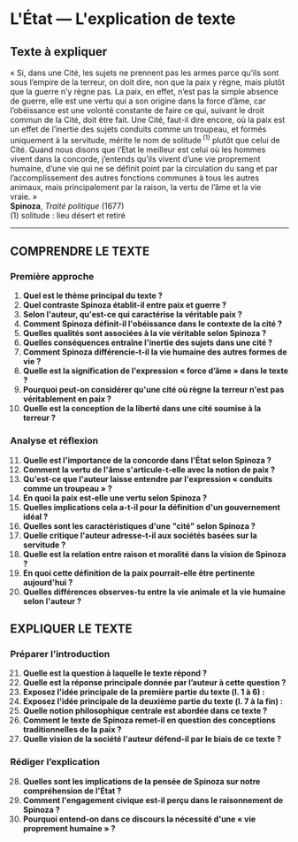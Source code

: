 # L'État — L'explication de texte

## Texte à expliquer
« Si, dans une Cité, les sujets ne prennent pas les armes parce qu’ils sont sous l’empire de la terreur, on doit dire, non que la paix y règne, mais plutôt que la guerre n’y règne pas. La paix, en effet, n’est pas la simple absence de guerre, elle est une vertu qui a son origine dans la force d’âme, car l’obéissance est une volonté constante de faire ce qui, suivant le droit commun de la Cité, doit être fait. Une Cité, faut-il dire encore, où la paix est un effet de l’inertie des sujets conduits comme un troupeau, et formés uniquement à la servitude, mérite le nom de solitude&#x202F;<sup>(1)</sup> plutôt que celui de Cité. Quand nous disons que l’Etat le meilleur est celui où les hommes vivent dans la concorde, j’entends qu’ils vivent d’une vie proprement humaine, d’une vie qui ne se définit point par la circulation du sang et par l’accomplissement des autres fonctions communes à tous les autres animaux, mais principalement par la raison, la vertu de l’âme et la vie vraie. »  
**Spinoza**, *Traité politique* (1677)  
(1) solitude : lieu désert et retiré

---

## COMPRENDRE LE TEXTE

### Première approche

1. **Quel est le thème principal du texte ?**  
2. **Quel contraste Spinoza établit-il entre paix et guerre ?**  
3. **Selon l'auteur, qu'est-ce qui caractérise la véritable paix ?**  
4. **Comment Spinoza définit-il l'obéissance dans le contexte de la cité ?**  
5. **Quelles qualités sont associées à la vie véritable selon Spinoza ?**  
6. **Quelles conséquences entraîne l'inertie des sujets dans une cité ?**  
7. **Comment Spinoza différencie-t-il la vie humaine des autres formes de vie ?**  
8. **Quelle est la signification de l'expression « force d’âme » dans le texte ?**  
9. **Pourquoi peut-on considérer qu'une cité où règne la terreur n'est pas véritablement en paix ?**  
10. **Quelle est la conception de la liberté dans une cité soumise à la terreur ?**  

### Analyse et réflexion

11. **Quelle est l'importance de la concorde dans l'État selon Spinoza ?**  
12. **Comment la vertu de l'âme s'articule-t-elle avec la notion de paix ?**  
13. **Qu'est-ce que l'auteur laisse entendre par l'expression « conduits comme un troupeau » ?**  
14. **En quoi la paix est-elle une vertu selon Spinoza ?**  
15. **Quelles implications cela a-t-il pour la définition d'un gouvernement idéal ?**  
16. **Quelles sont les caractéristiques d'une "cité" selon Spinoza ?**  
17. **Quelle critique l'auteur adresse-t-il aux sociétés basées sur la servitude ?**  
18. **Quelle est la relation entre raison et moralité dans la vision de Spinoza ?**  
19. **En quoi cette définition de la paix pourrait-elle être pertinente aujourd'hui ?**  
20. **Quelles différences observes-tu entre la vie animale et la vie humaine selon l'auteur ?**  

## EXPLIQUER LE TEXTE

### Préparer l’introduction

21. **Quelle est la question à laquelle le texte répond ?**  
22. **Quelle est la réponse principale donnée par l’auteur à cette question ?**  
23. **Exposez l'idée principale de la première partie du texte (l. 1 à 6) :**  
24. **Exposez l'idée principale de la deuxième partie du texte (l. 7 à la fin) :**  
25. **Quelle notion philosophique centrale est abordée dans ce texte ?**  
26. **Comment le texte de Spinoza remet-il en question des conceptions traditionnelles de la paix ?**  
27. **Quelle vision de la société l'auteur défend-il par le biais de ce texte ?**  

### Rédiger l’explication

28. **Quelles sont les implications de la pensée de Spinoza sur notre compréhension de l'État ?**  
29. **Comment l'engagement civique est-il perçu dans le raisonnement de Spinoza ?**  
30. **Pourquoi entend-on dans ce discours la nécessité d'une « vie proprement humaine » ?**  
